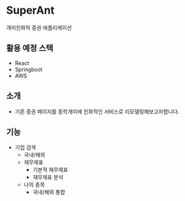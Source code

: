 # SuperAnt
개미친화적 증권 애플리케이션

## 활용 예정 스택
- React
- Springboot
- AWS

## 소개
- 기존 증권 페이지를 동학개미에 친화적인 서비스로 리모델링해보고자합니다.

## 기능
- 기업 검색
  - 국내/해외
  - 재무제표
    - 기본적 재무제표
    - 재무제표 분석
  - 나의 종목
    - 국내/해외 통합

